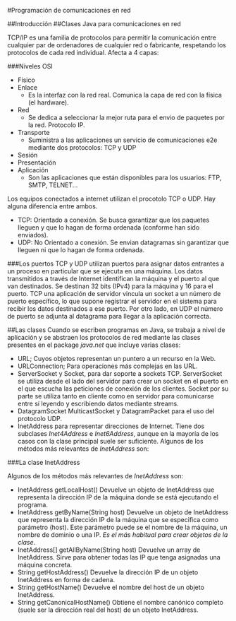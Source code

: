 #Programación de comunicaciones en red

##Introducción
##Clases Java para comunicaciones en red

TCP/IP es una familia de protocolos para permitir la comunicación entre cualquier par de ordenadores de cualquier red o fabricante, respetando los protocolos de cada red individual. Afecta a 4 capas:

###Niveles OSI
* Físico
* Enlace
	* Es la interfaz con la red real. Comunica la capa de red con la física (el hardware).
* Red
	* Se dedica a seleccionar la mejor ruta para el envio de paquetes por la red. Protocolo IP.
* Transporte
	* Suministra a las aplicaciones un servicio de comunicaciones e2e mediante dos protocolos: TCP y UDP
* Sesión
* Presentación
* Aplicación
	* Son las aplicaciones que están disponibles para los usuarios: FTP, SMTP, TELNET...


Los equipos conectados a internet utilizan el procotolo TCP o UDP. Hay alguna diferencia entre ambos.

* TCP: Orientado a conexión. Se busca garantizar que los paquetes lleguen y que lo hagan de forma ordenada (conforme han sido enviados).
* UDP: No Orientado a conexión. Se envian datagramas sin garantizar que lleguen ni que lo hagan de forma ordenada.

###Los puertos
TCP y UDP utilizan puertos para asignar datos entrantes a un proceso en particular que se ejecuta en una máquina. Los datos transmitidos a través de Internet identifican la máquina y el puerto al que van destinados. Se destinan 32 bits (IPv4) para la máquina y 16 para el puerto. TCP una aplicación de servidor vincula un socket a un número de puerto específico, lo que supone registrar el servidor en el sistema para recibir los datos destinados a ese puerto. Por otro lado, en UDP el número de puerto se adjunta al datagrama para llegar a la aplicación correcta.


##Las clases
Cuando se escriben programas en Java, se trabaja a nivel de aplicación y se abstraen los protocolos de red mediante las clases presentes en el package *java.net* que incluye varias clases:

* URL; Cuyos objetos representan un puntero a un recurso en la Web.
* URLConnection; Para operaciones más complejas en las URL.
* ServerSocket y Socket, para dar soporte a sockets TCP. ServerSocket se utiliza desde el lado del servidor para crear un socket en el puerto en el que escucha las peticiones de conexión de los clientes. Socket por su parte se utiliza tanto en cliente como en servidor para comunicarse entre sí leyendo y escribiendo datos mediante streams.
* DatagramSocket MulticastSocket y DatagramPacket para el uso del protocolo UDP.
* InetAddress para representar direcciones de Internet. Tiene dos subclases *Inet4Address* e *Inet6Address*, aunque en la mayoría de los casos con la clase principal suele ser suficiente. Algunos de los métodos más relevantes de *InetAddress* son:


###La clase InetAddress

Algunos de los métodos más relevantes de *InetAddress* son:

* InetAddress getLocalHost() Devuelve un objeto de InetAddress que representa la dirección IP de la máquina donde se está ejecutando el programa.
* InetAddress getByName(String host) Devuelve un objeto de InetAddress que representa la dirección IP de la máquina que se especifica como parámetro (host). Este parámetro puede se el nombre de la máquina, un nombre de dominio o una IP. *Es el más habitual para crear objetos de la clase*. 
* InetAddress[] getAllByName(String host) Devuelve un array de InetAddress. Sirve para obtener todas las IP que tenga asignadas una máquina concreta.
* String getHostAddress() Devuelve la dirección IP de un objeto InetAddress en forma de cadena.
* String getHostName() Devuelve el nombre del host de un objeto InetAddress.
* String getCanonicalHostName() Obtiene el nombre canónico completo (suele ser la dirección real del host) de un objeto InetAddress.















